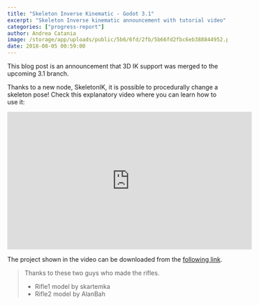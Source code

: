 ```yaml
---
title: "Skeleton Inverse Kinematic - Godot 3.1"
excerpt: "Skeleton Inverse kinematic announcement with tutorial video"
categories: ["progress-report"]
author: Andrea Catania
image: /storage/app/uploads/public/5b6/6fd/2fb/5b66fd2fbc6eb388844952.png
date: 2018-08-05 00:59:00
---
```


This blog post is an announcement that 3D IK support was merged to the upcoming 3.1 branch.



Thanks to a new node, SkeletonIK, it is possible to procedurally change a skeleton pose! Check this explanatory video where you can learn how to use it:

<iframe width="560" height="315" src="https://www.youtube.com/embed/Q4o_7_Rh510" frameborder="0" allow="autoplay; encrypted-media" allowfullscreen></iframe>

The project shown in the video can be downloaded from the [following link](https://downloads.tuxfamily.org/godotengine/demos/inverse_kinematics.zip).

> Thanks to these two guys who made the rifles.
> - Rifle1 model by skartemka
> - Rifle2 model by AlanBah
